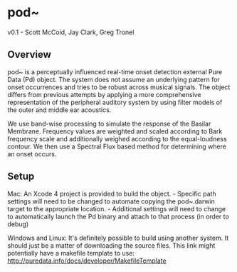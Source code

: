 pod~
===
v0.1 - Scott McCoid, Jay Clark, Greg Tronel

Overview
--------
pod~ is a perceptually influenced real-time onset detection external Pure Data (Pd) object.
The system does not assume an underlying pattern for onset occurrences and tries to be
robust across musical signals. The object differs from previous attempts by applying a
more comprehensive representation of the peripheral auditory system by using filter
models of the outer and middle ear acoustics.

We use band-wise processing to simulate the response of the Basilar Membrane.
Frequency values are weighted and scaled according to Bark frequency scale and additionally
weighed according to the equal-loudness contour. We then use a Spectral Flux based method
for determining where an onset occurs.

Setup
-----
Mac: An Xcode 4 project is provided to build the object.
    - Specific path settings will need to be changed to automate copying the pod~.darwin
      target to the appropriate location.
    - Additional settings will need to change to automatically launch the Pd binary and
      attach to that process (in order to debug)

Windows and Linux: It's definitely possible to build using another system. It should just
be a matter of downloading the source files. This link might potentially have a makefile 
template to use: http://puredata.info/docs/developer/MakefileTemplate

